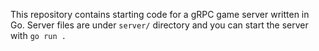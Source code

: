 This repository contains starting code for a gRPC game server written in Go.
Server files are under `server/` directory and you can start the server with `go run .`